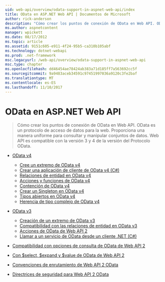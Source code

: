 ```yaml
---
uid: web-api/overview/odata-support-in-aspnet-web-api/index
title: OData en ASP.NET Web API | Documentos de Microsoft
author: rick-anderson
description: "Cómo crear los puntos de conexión de OData en Web API. OData es un protocolo de acceso de datos para la web. Proporciona una manera uniforme para consultar y manipular conjuntos de datos. Web API s..."
ms.author: aspnetcontent
manager: wpickett
ms.date: 08/17/2012
ms.topic: article
ms.assetid: 9151c605-e911-4f24-95b5-ca310b105abf
ms.technology: dotnet-webapi
ms.prod: .net-framework
msc.legacyurl: /web-api/overview/odata-support-in-aspnet-web-api
msc.type: chapter
ms.openlocfilehash: dd46454ae78424ab383a71d185ff7a563692cc5f
ms.sourcegitcommit: 9a9483aceb34591c97451997036a9120c3fe2baf
ms.translationtype: MT
ms.contentlocale: es-ES
ms.lasthandoff: 11/10/2017
---
```

<a name="odata-in-aspnet-web-api"></a>OData en ASP.NET Web API
====================
> Cómo crear los puntos de conexión de OData en Web API. OData es un protocolo de acceso de datos para la web. Proporciona una manera uniforme para consultar y manipular conjuntos de datos. Web API es compatible con la versión 3 y 4 de la versión del Protocolo OData.


- [OData v4](odata-v4/index.md)

    - [Cree un extremo de OData v4](odata-v4/create-an-odata-v4-endpoint.md)
    - [Crear una aplicación de cliente de OData v4 (C#)](odata-v4/create-an-odata-v4-client-app.md)
    - [Relaciones de entidad en OData v4](odata-v4/entity-relations-in-odata-v4.md)
    - [Acciones y funciones de OData v4](odata-v4/odata-actions-and-functions.md)
    - [Contención de OData v4](odata-v4/odata-containment-in-web-api-22.md)
    - [Crear un Singleton en OData v4](odata-v4/using-a-singleton-in-an-odata-endpoint-in-web-api-22.md)
    - [Tipos abiertos en OData v4](odata-v4/use-open-types-in-odata-v4.md)
    - [Herencia de tipo complejo de OData v4](odata-v4/complex-type-inheritance-in-odata-v4.md)
- [OData v3](odata-v3/index.md)

    - [Creación de un extremo de OData v3](odata-v3/creating-an-odata-endpoint.md)
    - [Compatibilidad con las relaciones de entidad en OData v3](odata-v3/working-with-entity-relations.md)
    - [Acciones de OData de Web API 2](odata-v3/odata-actions.md)
    - [Llamar a un servicio de OData desde un cliente .NET (C#)](odata-v3/calling-an-odata-service-from-a-net-client.md)
- [Compatibilidad con opciones de consulta de OData de Web API 2](supporting-odata-query-options.md)
- [Con $select, $expand y $value de OData de Web API 2](using-select-expand-and-value.md)
- [Convenciones de enrutamiento de Web API 2 OData](odata-routing-conventions.md)
- [Directrices de seguridad para Web API 2 OData](odata-security-guidance.md)
